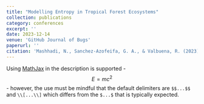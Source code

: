 ```yaml
---
title: "Modelling Entropy in Tropical Forest Ecosystems"
collection: publications
category: conferences
excerpt: ''
date: 2023-12-14
venue: 'GitHub Journal of Bugs'
paperurl: ''
citation: 'Mashhadi, N., Sanchez-Azofeifa, G. A., & Valbuena, R. (2023). Modelling Entropy in Tropical Forest Ecosystems. AGU23.'
---
```


Using [MathJax](https://www.mathjax.org/) in the description is supported - $$E=mc^2$$ - however, the use must be mindful that the default delimiters are `$$...$$` and `\\[...\\]` which differs from the `$...$` that is typically expected.
